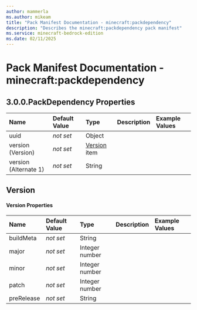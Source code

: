 ```yaml
---
author: mammerla
ms.author: mikeam
title: "Pack Manifest Documentation - minecraft:packdependency"
description: "Describes the minecraft:packdependency pack manifest"
ms.service: minecraft-bedrock-edition
ms.date: 02/11/2025 
---
```


# Pack Manifest Documentation - minecraft:packdependency


## 3.0.0.PackDependency Properties

|Name       |Default Value |Type |Description |Example Values |
|:----------|:-------------|:----|:-----------|:------------- |
| uuid | *not set* | Object |  |  | 
| version (Version) | *not set* | [Version](#version) item |  |  | 
| version (Alternate 1) | *not set* | String |  |  | 

## Version

#### Version Properties

|Name       |Default Value |Type |Description |Example Values |
|:----------|:-------------|:----|:-----------|:------------- |
| buildMeta | *not set* | String |  |  | 
| major | *not set* | Integer number |  |  | 
| minor | *not set* | Integer number |  |  | 
| patch | *not set* | Integer number |  |  | 
| preRelease | *not set* | String |  |  | 